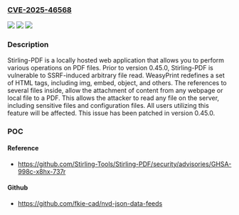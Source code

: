 ### [CVE-2025-46568](https://cve.mitre.org/cgi-bin/cvename.cgi?name=CVE-2025-46568)
![](https://img.shields.io/static/v1?label=Product&message=Stirling-PDF&color=blue)
![](https://img.shields.io/static/v1?label=Version&message=%3D%20%3C%200.45.0%20&color=brighgreen)
![](https://img.shields.io/static/v1?label=Vulnerability&message=CWE-918%3A%20Server-Side%20Request%20Forgery%20(SSRF)&color=brighgreen)

### Description

Stirling-PDF is a locally hosted web application that allows you to perform various operations on PDF files. Prior to version 0.45.0, Stirling-PDF is vulnerable to SSRF-induced arbitrary file read. WeasyPrint redefines a set of HTML tags, including img, embed, object, and others. The references to several files inside, allow the attachment of content from any webpage or local file to a PDF. This allows the attacker to read any file on the server, including sensitive files and configuration files. All users utilizing this feature will be affected. This issue has been patched in version 0.45.0.

### POC

#### Reference
- https://github.com/Stirling-Tools/Stirling-PDF/security/advisories/GHSA-998c-x8hx-737r

#### Github
- https://github.com/fkie-cad/nvd-json-data-feeds

